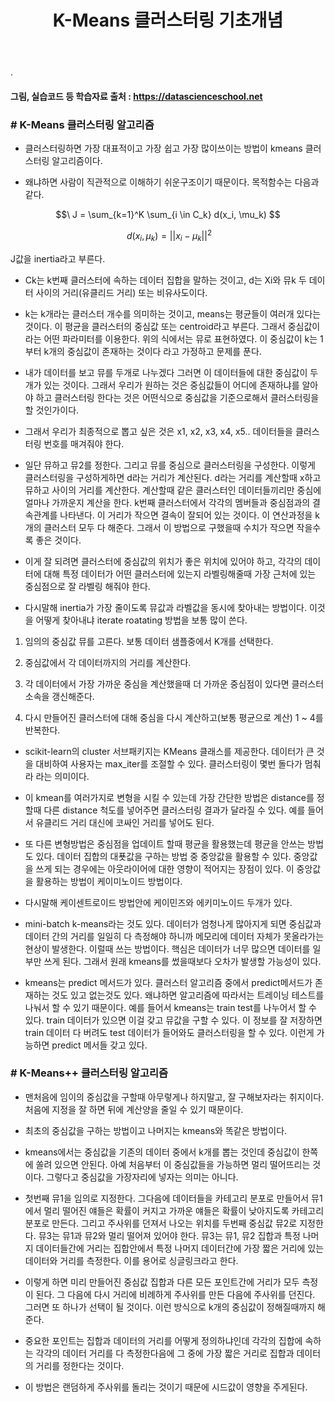 ﻿---
layout: post
title: "K-Means 클러스터링 기초개념"
tags: [클러스터링]
comments: true
---

.

#### 그림, 실습코드 등 학습자료 출처 : https://datascienceschool.net

### # K-Means 클러스터링 알고리즘

- 클러스터링하면 가장 대표적이고 가장 쉽고 가장 많이쓰이는 방법이 kmeans 클러스터링 알고리즘이다.


- 왜냐하면 사람이 직관적으로 이해하기 쉬운구조이기 때문이다. 목적함수는 다음과 같다.

$$\ J = \sum_{k=1}^K \sum_{i \in C_k} d(x_i, \mu_k) $$

$$\ d(x_i, \mu_k) = || x_i - \mu_k ||^2 $$

J값을 inertia라고 부른다.


- Ck는 k번째 클러스터에 속하는 데이터 집합을 말하는 것이고, d는 Xi와 뮤k 두 데이터 사이의 거리(유클리드 거리) 또는 비유사도이다.


- k는 k개라는 클러스터 개수를 의미하는 것이고, means는 평균들이 여러개 있다는 것이다. 이 평균을 클러스터의 중심값 또는 centroid라고 부른다. 그래서 중심값이라는 어떤 파라미터를 이용한다. 위의 식에서는 뮤로 표현하였다. 이 중심값이 k는 1부터 k개의 중심값이 존재하는 것이다 라고 가정하고 문제를 푼다.


- 내가 데이터를 보고 뮤를 두개로 나누겠다 그러면 이 데이터들에 대한 중심값이 두개가 있는 것이다. 그래서 우리가 원하는 것은 중심값들이 어디에 존재하냐를 알아야 하고 클러스터링 한다는 것은 어떤식으로 중심값을 기준으로해서 클러스터링을 할 것인가이다.


- 그래서 우리가 최종적으로 뽑고 싶은 것은 x1, x2, x3, x4, x5.. 데이터들을 클러스터링 번호를 매겨줘야 한다. 


- 일단 뮤하고 뮤2를 정한다. 그리고 뮤를 중심으로 클러스터링을 구성한다. 이렇게 클러스터링을 구성하게하면 d라는 거리가 계산된다. d라는 거리를 계산할때 x하고 뮤하고 사이의 거리를 계산한다. 계산할때 같은 클러스터인 데이터들끼리만 중심에 얼마나 가까운지 계산을 한다. k번째 클러스터에서 각각의 멤버들과 중심점과의 결속관계를 나타낸다. 이 거리가 작으면 결속이 잘되어 있는 것이다. 이 연산과정을 k개의 클러스터 모두 다 해준다. 그래서 이 방법으로 구했을때 수치가 작으면 작을수록 좋은 것이다. 


- 이게 잘 되려면 클러스터에 중심값의 위치가 좋은 위치에 있어야 하고, 각각의 데이터에 대해 특정 데이터가 어떤 클러스터에 있는지 라벨링해줄때 가장 근처에 있는 중심점으로 잘 라벨링 해줘야 한다.


- 다시말해 inertia가 가장 줄이도록 뮤값과 라벨값을 동시에 찾아내는 방법이다. 이것을 어떻게 찾아내냐 iterate roatating 방법을 보통 많이 쓴다. 


1) 임의의 중심값 뮤를 고른다. 보통 데이터 샘플중에서 K개를 선택한다.

2) 중심값에서 각 데이터까지의 거리를 계산한다.

3) 각 데이터에서 가장 가까운 중심을 계산했을때 더 가까운 중심점이 있다면 클러스터 소속을 갱신해준다.

4) 다시 만들어진 클러스터에 대해 중심을 다시 계산하고(보통 평균으로 계산) 1 ~ 4를 반복한다.

- scikit-learn의 cluster 서브패키지는 KMeans 클래스를 제공한다. 데이터가 큰 것을 대비하여 사용자는 max_iter를 조절할 수 있다. 클러스터링이 몇번 돌다가 멈춰라 라는 의미이다.

- 이 kmean를 여러가지로 변형을 시킬 수 있는데 가장 간단한 방법은 distance를 정할때 다른 distance 척도를 넣어주면 클러스터링 결과가 달라질 수 있다. 예를 들어서 유클리드 거리 대신에 코싸인 거리를 넣어도 된다.


- 또 다른 변형방법은 중심점을 업데이트 할때 평균을 활용했는데 평균을 안쓰는 방법도 있다. 데이터 집합의 대푯값을 구하는 방법 중 중앙값을 활용할 수 있다. 중앙값을 쓰게 되는 경우에는 아웃라이어에 대한 영향이 적어지는 장점이 있다. 이 중앙값을 활용하는 방법이 케이미노이드 방법이다.


- 다시말해 케이센트로이드 방법안에 케이민즈와 에키미노이드 두개가 있다.


- mini-batch k-means라는 것도 있다. 데이터가 엄청나게 많아지게 되면 중심값과 데이터 간의 거리를 일일히 다 측정해야 하니까 메모리에 데이터 자체가 못올라가는 현상이 발생한다. 이럴때 쓰는 방법이다. 핵심은 데이터가 너무 많으면 데이터를 일부만 쓰게 된다. 그래서 원래 kmeans를 썼을때보다 오차가 발생할 가능성이 있다.


- kmeans는 predict 메서드가 있다. 클러스터 알고리즘 중에서 predict메서드가 존재하는 것도 있고 없는것도 있다. 왜냐하면 알고리즘에 따라서는 트레이닝 테스트를 나눠서 할 수 있기 때문이다. 예를 들어서 kmeans는 train test를 나누어서 할 수 있다. train 데이터가 있으면 이걸 갖고 뮤값을 구할 수 있다. 이 정보를 잘 저장하면 train 데이터 다 버려도 test 데이터가 들어와도 클러스터링을 할 수 있다. 이런게 가능하면 predict 메서들 갖고 있다.

### # K-Means++ 클러스터링 알고리즘

- 맨처음에 임이의 중심값을 구할때 아무렇게나 하지말고, 잘 구해보자라는 취지이다. 처음에 지정을 잘 하면 뒤에 계산양을 줄일 수 있기 때문이다.


- 최초의 중심값을 구하는 방법이고 나머지는 kmeans와 똑같은 방법이다.


- kmeans에서는 중심값을 기존의 데이터 중에서 k개를 뽑는 것인데 중심값이 한쪽에 쏠려 있으면 안된다. 아예 처음부터 이 중심값들을 가능하면 멀리 떨어뜨리는 것이다. 그렇다고 중심값을 가장자리에 넣자는 의미는 아니다. 


- 첫번째 뮤1을 임의로 지정한다. 그다음에 데이터들을 카테고리 분포로 만들어서 뮤1에서 멀리 떨어진 얘들은 확률이 커지고 가까운 얘들은 확률이 낮아지도록 카테고리 분포로 만든다. 그리고 주사위를 던져서 나오는 위치를 두번째 중심값 뮤2로 지정한다. 뮤3는 뮤1과 뮤2와 멀리 떨어져 있어야 한다. 뮤3는 뮤1, 뮤2 집합과 특정 나머지 데이터들간에 거리는 집합안에서 특정 나머지 데이터간에 가장 짧은 거리에 있는 데이터와 거리를 측정한다. 이를 용어로 싱글링크라고 한다. 


- 이렇게 하면 미리 만들어진 중심값 집합과 다른 모든 포인트간에 거리가 모두 측정이 된다. 그 다음에 다시 거리에 비례하게 주사위를 만든 다음에 주사위를 던진다. 그러면 또 하나가 선택이 될 것이다. 이런 방식으로 k개의 중심값이 정해질때까지 해준다.


- 중요한 포인트는 집합과 데이터의 거리를 어떻게 정의하냐인데 각각의 집합에 속하는 각각의 데이터 거리를 다 측정한다음에 그 중에 가장 짧은 거리로 집합과 데이터의 거리를 정한다는 것이다.


- 이 방법은 랜덤하게 주사위를 돌리는 것이기 때문에 시드값이 영향을 주게된다.

